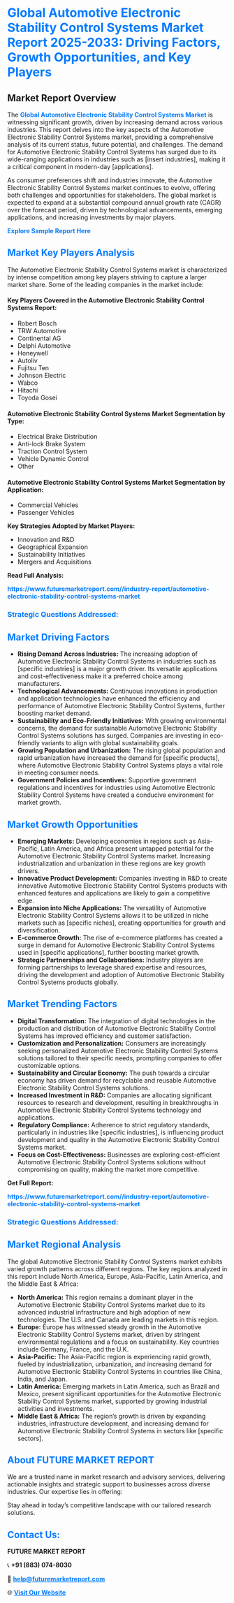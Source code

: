 <h1 style="color: #007BFF;">Global Automotive Electronic Stability Control Systems Market Report 2025-2033: Driving Factors, Growth Opportunities, and Key Players</h1>

<section id="overview">
<h2>Market Report Overview</h2>
<p>The <a href="https://www.futuremarketreport.com//industry-report/automotive-electronic-stability-control-systems-market" style="color: #007BFF; text-decoration: none;"><strong>Global Automotive Electronic Stability Control Systems Market</strong></a> is witnessing significant growth, driven by increasing demand across various industries. This report delves into the key aspects of the Automotive Electronic Stability Control Systems market, providing a comprehensive analysis of its current status, future potential, and challenges. The demand for Automotive Electronic Stability Control Systems has surged due to its wide-ranging applications in industries such as [insert industries], making it a critical component in modern-day [applications].</p>
<p>As consumer preferences shift and industries innovate, the Automotive Electronic Stability Control Systems market continues to evolve, offering both challenges and opportunities for stakeholders. The global market is expected to expand at a substantial compound annual growth rate (CAGR) over the forecast period, driven by technological advancements, emerging applications, and increasing investments by major players.</p>
</section>

<section id="overview">
<p><a href="https://www.futuremarketreport.com//request-sample/reportId=90796" style="color: #007BFF; text-decoration: none;"><strong>Explore Sample Report Here</strong></a></p>
</section>

<section id="key-players">
<h2 style="color: #007BFF;">Market Key Players Analysis</h2>
<p>The Automotive Electronic Stability Control Systems market is characterized by intense competition among key players striving to capture a larger market share. Some of the leading companies in the market include:</p>
<h4>Key Players Covered in the Automotive Electronic Stability Control Systems Report:</h4>
<ul><li>Robert Bosch</li><li>TRW Automotive</li><li>Continental AG</li><li>Delphi Automotive</li><li>Honeywell</li><li>Autoliv</li><li>Fujitsu Ten</li><li>Johnson Electric</li><li>Wabco</li><li>Hitachi</li><li>Toyoda Gosei</li></ul>
<h4>Automotive Electronic Stability Control Systems Market Segmentation by Type:</h4>
<ul><li>Electrical Brake Distribution</li><li>Anti-lock Brake System</li><li>Traction Control System</li><li>Vehicle Dynamic Control</li><li>Other</li></ul>

<h4>Automotive Electronic Stability Control Systems Market Segmentation by Application:</h4>
<ul><li>Commercial Vehicles</li><li>Passenger Vehicles</li></ul>
<p><strong>Key Strategies Adopted by Market Players:</strong></p>
<ul>
<li>Innovation and R&D</li>
<li>Geographical Expansion</li>
<li>Sustainability Initiatives</li>
<li>Mergers and Acquisitions</li>
</ul>
</section>

<section>
<p><strong>Read Full Analysis: </strong></p><a href="https://www.futuremarketreport.com//industry-report/automotive-electronic-stability-control-systems-market" style="color: #007BFF; text-decoration: none;"><strong>https://www.futuremarketreport.com//industry-report/automotive-electronic-stability-control-systems-market</strong></a>
<h3 style="color: #007BFF;">Strategic Questions Addressed:</h3>
</section>

<section id="driving-factors">
<h2 style="color: #007BFF;">Market Driving Factors</h2>
<ul>
<li><strong>Rising Demand Across Industries:</strong> The increasing adoption of Automotive Electronic Stability Control Systems in industries such as [specific industries] is a major growth driver. Its versatile applications and cost-effectiveness make it a preferred choice among manufacturers.</li>
<li><strong>Technological Advancements:</strong> Continuous innovations in production and application technologies have enhanced the efficiency and performance of Automotive Electronic Stability Control Systems, further boosting market demand.</li>
<li><strong>Sustainability and Eco-Friendly Initiatives:</strong> With growing environmental concerns, the demand for sustainable Automotive Electronic Stability Control Systems solutions has surged. Companies are investing in eco-friendly variants to align with global sustainability goals.</li>
<li><strong>Growing Population and Urbanization:</strong> The rising global population and rapid urbanization have increased the demand for [specific products], where Automotive Electronic Stability Control Systems plays a vital role in meeting consumer needs.</li>
<li><strong>Government Policies and Incentives:</strong> Supportive government regulations and incentives for industries using Automotive Electronic Stability Control Systems have created a conducive environment for market growth.</li>
</ul>
</section>

<section id="growth-opportunities">
<h2 style="color: #007BFF;">Market Growth Opportunities</h2>
<ul>
<li><strong>Emerging Markets:</strong> Developing economies in regions such as Asia-Pacific, Latin America, and Africa present untapped potential for the Automotive Electronic Stability Control Systems market. Increasing industrialization and urbanization in these regions are key growth drivers.</li>
<li><strong>Innovative Product Development:</strong> Companies investing in R&D to create innovative Automotive Electronic Stability Control Systems products with enhanced features and applications are likely to gain a competitive edge.</li>
<li><strong>Expansion into Niche Applications:</strong> The versatility of Automotive Electronic Stability Control Systems allows it to be utilized in niche markets such as [specific niches], creating opportunities for growth and diversification.</li>
<li><strong>E-commerce Growth:</strong> The rise of e-commerce platforms has created a surge in demand for Automotive Electronic Stability Control Systems used in [specific applications], further boosting market growth.</li>
<li><strong>Strategic Partnerships and Collaborations:</strong> Industry players are forming partnerships to leverage shared expertise and resources, driving the development and adoption of Automotive Electronic Stability Control Systems products globally.</li>
</ul>
</section>

<section id="trending-factors">
<h2 style="color: #007BFF;">Market Trending Factors</h2>
<ul>
<li><strong>Digital Transformation:</strong> The integration of digital technologies in the production and distribution of Automotive Electronic Stability Control Systems has improved efficiency and customer satisfaction.</li>
<li><strong>Customization and Personalization:</strong> Consumers are increasingly seeking personalized Automotive Electronic Stability Control Systems solutions tailored to their specific needs, prompting companies to offer customizable options.</li>
<li><strong>Sustainability and Circular Economy:</strong> The push towards a circular economy has driven demand for recyclable and reusable Automotive Electronic Stability Control Systems solutions.</li>
<li><strong>Increased Investment in R&D:</strong> Companies are allocating significant resources to research and development, resulting in breakthroughs in Automotive Electronic Stability Control Systems technology and applications.</li>
<li><strong>Regulatory Compliance:</strong> Adherence to strict regulatory standards, particularly in industries like [specific industries], is influencing product development and quality in the Automotive Electronic Stability Control Systems market.</li>
<li><strong>Focus on Cost-Effectiveness:</strong> Businesses are exploring cost-efficient Automotive Electronic Stability Control Systems solutions without compromising on quality, making the market more competitive.</li>
</ul>
</section>

<section>
<p><strong>Get Full Report: </strong></p><a href="https://www.futuremarketreport.com//industry-report/automotive-electronic-stability-control-systems-market" style="color: #007BFF; text-decoration: none;"><strong>https://www.futuremarketreport.com//industry-report/automotive-electronic-stability-control-systems-market</strong></a>
<h3 style="color: #007BFF;">Strategic Questions Addressed:</h3>
</section>


<section id="regional-analysis">
<h2 style="color: #007BFF;">Market Regional Analysis</h2>
<p>The global Automotive Electronic Stability Control Systems market exhibits varied growth patterns across different regions. The key regions analyzed in this report include North America, Europe, Asia-Pacific, Latin America, and the Middle East & Africa:</p>
<ul>
<li><strong>North America:</strong> This region remains a dominant player in the Automotive Electronic Stability Control Systems market due to its advanced industrial infrastructure and high adoption of new technologies. The U.S. and Canada are leading markets in this region.</li>
<li><strong>Europe:</strong> Europe has witnessed steady growth in the Automotive Electronic Stability Control Systems market, driven by stringent environmental regulations and a focus on sustainability. Key countries include Germany, France, and the U.K.</li>
<li><strong>Asia-Pacific:</strong> The Asia-Pacific region is experiencing rapid growth, fueled by industrialization, urbanization, and increasing demand for Automotive Electronic Stability Control Systems in countries like China, India, and Japan.</li>
<li><strong>Latin America:</strong> Emerging markets in Latin America, such as Brazil and Mexico, present significant opportunities for the Automotive Electronic Stability Control Systems market, supported by growing industrial activities and investments.</li>
<li><strong>Middle East & Africa:</strong> The region’s growth is driven by expanding industries, infrastructure development, and increasing demand for Automotive Electronic Stability Control Systems in sectors like [specific sectors].</li>
</ul>
</section>

<footer>
<h2 style="color: #007BFF;">About FUTURE MARKET REPORT</h2>
<p>We are a trusted name in market research and advisory services, delivering actionable insights and strategic support to businesses across diverse industries. Our expertise lies in offering:</p>

<p>Stay ahead in today’s competitive landscape with our tailored research solutions.</p>

<h2 style="color: #007BFF;">Contact Us:</h2>
<p><strong>FUTURE MARKET REPORT</strong></p>
<p>📞 <strong>+91 (883) 074-8030</strong></p>
<p>📧 <strong><a href="mailto:help@futuremarketreport.com" style="color: #007BFF;">help@futuremarketreport.com</a></strong></p>
<p>🌐 <strong><a href="https://www.futuremarketreport.com/" style="color: #007BFF;">Visit Our Website</a></strong></p>
</footer>